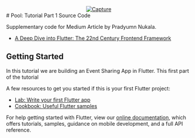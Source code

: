 <center><a href="https://ibb.co/kDb5Pc5"><img src="https://i.ibb.co/1Xy7427/Capture.png" alt="Capture" border="0"></a></center>
# Pool: Tutorial Part 1 Source Code

Supplementary code for Medium Article by Pradyumn Nukala.

- [A Deep Dive into Flutter: The 22nd Century Frontend Framework](https://medium.com/hackernoon/a-deep-dive-into-flutter-the-22nd-century-frontend-framework-b0b827440a49)

## Getting Started

In this tutorial we are building an Event Sharing App in Flutter.
This first part of the tutorial 

A few resources to get you started if this is your first Flutter project:

- [Lab: Write your first Flutter app](https://flutter.dev/docs/get-started/codelab)
- [Cookbook: Useful Flutter samples](https://flutter.dev/docs/cookbook)

For help getting started with Flutter, view our
[online documentation](https://flutter.dev/docs), which offers tutorials,
samples, guidance on mobile development, and a full API reference.
